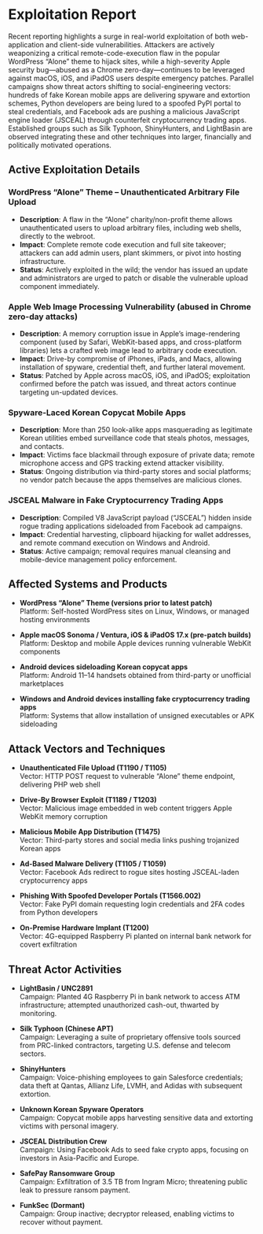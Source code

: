 # Exploitation Report

Recent reporting highlights a surge in real-world exploitation of both web-application and client-side vulnerabilities. Attackers are actively weaponizing a critical remote-code-execution flaw in the popular WordPress “Alone” theme to hijack sites, while a high-severity Apple security bug—abused as a Chrome zero-day—continues to be leveraged against macOS, iOS, and iPadOS users despite emergency patches. Parallel campaigns show threat actors shifting to social-engineering vectors: hundreds of fake Korean mobile apps are delivering spyware and extortion schemes, Python developers are being lured to a spoofed PyPI portal to steal credentials, and Facebook ads are pushing a malicious JavaScript engine loader (JSCEAL) through counterfeit cryptocurrency trading apps. Established groups such as Silk Typhoon, ShinyHunters, and LightBasin are observed integrating these and other techniques into larger, financially and politically motivated operations.

## Active Exploitation Details

### WordPress “Alone” Theme – Unauthenticated Arbitrary File Upload
- **Description**: A flaw in the “Alone” charity/non-profit theme allows unauthenticated users to upload arbitrary files, including web shells, directly to the webroot.
- **Impact**: Complete remote code execution and full site takeover; attackers can add admin users, plant skimmers, or pivot into hosting infrastructure.
- **Status**: Actively exploited in the wild; the vendor has issued an update and administrators are urged to patch or disable the vulnerable upload component immediately.

### Apple Web Image Processing Vulnerability (abused in Chrome zero-day attacks)
- **Description**: A memory corruption issue in Apple’s image-rendering component (used by Safari, WebKit-based apps, and cross-platform libraries) lets a crafted web image lead to arbitrary code execution.
- **Impact**: Drive-by compromise of iPhones, iPads, and Macs, allowing installation of spyware, credential theft, and further lateral movement.
- **Status**: Patched by Apple across macOS, iOS, and iPadOS; exploitation confirmed before the patch was issued, and threat actors continue targeting un-updated devices.

### Spyware-Laced Korean Copycat Mobile Apps
- **Description**: More than 250 look-alike apps masquerading as legitimate Korean utilities embed surveillance code that steals photos, messages, and contacts.
- **Impact**: Victims face blackmail through exposure of private data; remote microphone access and GPS tracking extend attacker visibility.
- **Status**: Ongoing distribution via third-party stores and social platforms; no vendor patch because the apps themselves are malicious clones.

### JSCEAL Malware in Fake Cryptocurrency Trading Apps
- **Description**: Compiled V8 JavaScript payload (“JSCEAL”) hidden inside rogue trading applications sideloaded from Facebook ad campaigns.
- **Impact**: Credential harvesting, clipboard hijacking for wallet addresses, and remote command execution on Windows and Android.
- **Status**: Active campaign; removal requires manual cleansing and mobile-device management policy enforcement.

## Affected Systems and Products

- **WordPress “Alone” Theme (versions prior to latest patch)**  
  Platform: Self-hosted WordPress sites on Linux, Windows, or managed hosting environments

- **Apple macOS Sonoma / Ventura, iOS & iPadOS 17.x (pre-patch builds)**  
  Platform: Desktop and mobile Apple devices running vulnerable WebKit components

- **Android devices sideloading Korean copycat apps**  
  Platform: Android 11–14 handsets obtained from third-party or unofficial marketplaces

- **Windows and Android devices installing fake cryptocurrency trading apps**  
  Platform: Systems that allow installation of unsigned executables or APK sideloading

## Attack Vectors and Techniques

- **Unauthenticated File Upload (T1190 / T1105)**  
  Vector: HTTP POST request to vulnerable “Alone” theme endpoint, delivering PHP web shell

- **Drive-By Browser Exploit (T1189 / T1203)**  
  Vector: Malicious image embedded in web content triggers Apple WebKit memory corruption

- **Malicious Mobile App Distribution (T1475)**  
  Vector: Third-party stores and social media links pushing trojanized Korean apps

- **Ad-Based Malware Delivery (T1105 / T1059)**  
  Vector: Facebook Ads redirect to rogue sites hosting JSCEAL-laden cryptocurrency apps

- **Phishing With Spoofed Developer Portals (T1566.002)**  
  Vector: Fake PyPI domain requesting login credentials and 2FA codes from Python developers

- **On-Premise Hardware Implant (T1200)**  
  Vector: 4G-equipped Raspberry Pi planted on internal bank network for covert exfiltration

## Threat Actor Activities

- **LightBasin / UNC2891**  
  Campaign: Planted 4G Raspberry Pi in bank network to access ATM infrastructure; attempted unauthorized cash-out, thwarted by monitoring.

- **Silk Typhoon (Chinese APT)**  
  Campaign: Leveraging a suite of proprietary offensive tools sourced from PRC-linked contractors, targeting U.S. defense and telecom sectors.

- **ShinyHunters**  
  Campaign: Voice-phishing employees to gain Salesforce credentials; data theft at Qantas, Allianz Life, LVMH, and Adidas with subsequent extortion.

- **Unknown Korean Spyware Operators**  
  Campaign: Copycat mobile apps harvesting sensitive data and extorting victims with personal imagery.

- **JSCEAL Distribution Crew**  
  Campaign: Using Facebook Ads to seed fake crypto apps, focusing on investors in Asia-Pacific and Europe.

- **SafePay Ransomware Group**  
  Campaign: Exfiltration of 3.5 TB from Ingram Micro; threatening public leak to pressure ransom payment.

- **FunkSec (Dormant)**  
  Campaign: Group inactive; decryptor released, enabling victims to recover without payment.

